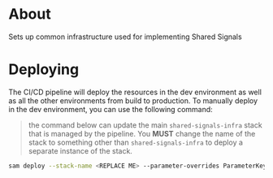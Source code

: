 # About

Sets up common infrastructure used for implementing Shared Signals

# Deploying

The CI/CD pipeline will deploy the resources in the dev environment as well as all the other environments from build to production. To manually deploy in the dev environment, you can use the following command:

> the command below can update the main `shared-signals-infra` stack that is managed by the pipeline. You **MUST** change the name of the stack to something other than `shared-signals-infra` to deploy a separate instance of the stack.

```bash
sam deploy --stack-name <REPLACE ME> --parameter-overrides ParameterKey=Environment,ParameterValue=dev --resolve-s3 --capabilities CAPABILITY_NAMED_IAM --template-file "shared-signals/template.yaml"
```
